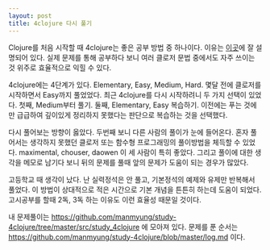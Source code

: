 ```yaml
---
layout: post
title: 4clojure 다시 풀기
---
```

Clojure를 처음 시작할 때 4clojure는 좋은 공부 방법 중 하나이다. 이유는 [이곳](http://clojure.or.kr/wiki/doku.php?id=lecture:4clojure:4clojure%EA%B0%80_clojure_%EA%B3%B5%EB%B6%80%EC%97%90_%EC%A2%8B%EC%9D%80_%EC%9D%B4%EC%9C%A0)에 잘 설명되어 있다.	실제  문제를 통해 공부하다 보니 여러 클로저 문법 중에서도 자주 쓰이는 것 위주로 효율적으로 익힐 수 있다.

4clojure에는 4단계가 있다. Elementary, Easy, Medium, Hard. 몇달 전에 클로저를 시작하면서 Easy까지 풀었었다. 최근 4clojure를 다시 시작하려니 두 가지 선택이 있었다. 첫째, Medium부터 풀기. 둘째, Elementary, Easy 복습하기. 이전에는 푸는 것에만 급급하여 깊이있게 정리하지 못했다는 판단으로 복습하는 것을 선택했다.

다시 풀어보는 방향이 옳았다. 두번째 보니 다른 사람의 풀이가 눈에 들어온다. 혼자 풀어서는 생각하지 못했던 클로저 또는 함수형 프로그래밍의 풀이방법을 체득할 수 있었다. maximental, chouser, daowen 이 세 사람이 특히 좋았다. 그리고 풀이에 대한 생각을 메모로 남기다 보니 뒤의 문제를 풀때 앞의 문제가 도움이 되는 경우가 많았다. 

고등학교 때 생각이 났다. 난 실력정석은 안 풀고, 기본정석의 예제와 유제만 반복해서 풀었다. 이 방법이 상대적으로 적은 시간으로 기본 개념을 튼튼히 하는데 도움이 되었다. 고시공부를 할때 2독, 3독 하는 이유도 이런 효율성 때문일 것이다. 

내 문제풀이는 https://github.com/manmyung/study-4clojure/tree/master/src/study_4clojure 에 모아져 있다. 문제를 푼 순서는 https://github.com/manmyung/study-4clojure/blob/master/log.md 이다.